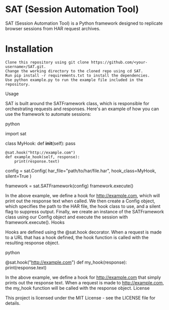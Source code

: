 # SAT (Session Automation Tool)

SAT (Session Automation Tool) is a Python framework designed to replicate browser sessions from HAR request archives.
# Installation

    Clone this repository using git clone https://github.com/<your-username>/SAT.git.
    Change the working directory to the cloned repo using cd SAT.
    Run pip install -r requirements.txt to install the dependencies.
    Use python example.py to run the example file included in the repository.

Usage

SAT is built around the SATFramework class, which is responsible for orchestrating requests and responses. Here's an example of how you can use the framework to automate sessions:

python

import sat

class MyHook:
    def __init__(self):
        pass

    @sat.hook("http://example.com")
    def example_hook(self, response):
        print(response.text)

config = sat.Config(
    har_file="path/to/har/file.har",
    hook_class=MyHook,
    silent=True
)

framework = sat.SATFramework(config)
framework.execute()

In the above example, we define a hook for http://example.com, which will print out the response text when called. We then create a Config object, which specifies the path to the HAR file, the hook class to use, and a silent flag to suppress output. Finally, we create an instance of the SATFramework class using our Config object and execute the session with framework.execute().
Hooks

Hooks are defined using the @sat.hook decorator. When a request is made to a URL that has a hook defined, the hook function is called with the resulting response object.

python

@sat.hook("http://example.com")
def my_hook(response):
    print(response.text)

In the above example, we define a hook for http://example.com that simply prints out the response text. When a request is made to http://example.com, the my_hook function will be called with the response object.
License

This project is licensed under the MIT License - see the LICENSE file for details.
